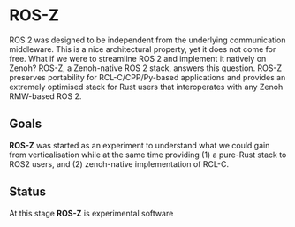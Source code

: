 # ROS-Z
ROS 2 was designed to be independent from the underlying communication middleware. This is a nice architectural property, 
yet it does not come for free.  What if we were to streamline ROS 2 and implement it natively on Zenoh? ROS-Z, a Zenoh-native ROS 2 stack, 
answers this question. ROS-Z preserves portability for RCL-C/CPP/Py-based  applications and provides an extremely optimised stack for Rust 
users that interoperates with any Zenoh RMW-based ROS 2.

## Goals
**ROS-Z** was started as an experiment to understand what we could gain from verticalisation while at the same time 
providing (1) a pure-Rust stack to ROS2 users, and (2) zenoh-native implementation of RCL-C. 

## Status
At this stage **ROS-Z** is experimental software
